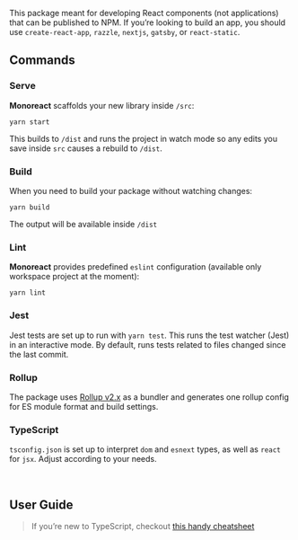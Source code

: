 This package meant for developing React components (not applications) that can be published to NPM. If you’re looking to build an app, you should use `create-react-app`, `razzle`, `nextjs`, `gatsby`, or `react-static`.

## Commands

### Serve
**Monoreact** scaffolds your new library inside `/src`:

```
yarn start
```

This builds to `/dist` and runs the project in watch mode so any edits you save inside `src` causes a rebuild to `/dist`.

### Build

When you need to build your package without watching changes:

```
yarn build
```

The output will be available inside `/dist`

### Lint

**Monoreact** provides predefined `eslint` configuration (available only workspace project at the moment):

```
yarn lint
```

### Jest

Jest tests are set up to run with `yarn test`. This runs the test watcher (Jest) in an interactive mode. By default, runs tests related to files changed since the last commit.

### Rollup

The package uses [Rollup v2.x](https://rollupjs.org) as a bundler and generates one rollup config for ES module format and build settings.

### TypeScript

`tsconfig.json` is set up to interpret `dom` and `esnext` types, as well as `react` for `jsx`. Adjust according to your needs.

<br/>


## User Guide

> If you’re new to TypeScript, checkout [this handy cheatsheet](https://github.com/sw-yx/react-typescript-cheatsheet/)
